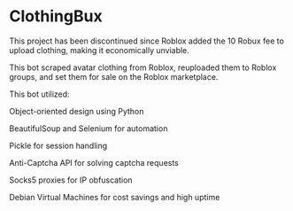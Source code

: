 # ClothingBux
This project has been discontinued since Roblox added the 10 Robux fee to upload clothing, making it economically unviable.

This bot scraped avatar clothing from Roblox, reuploaded them to Roblox groups, and set them for sale on the Roblox marketplace.

This bot utilized:
 
Object-oriented design using Python
 
BeautifulSoup and Selenium for automation
 
Pickle for session handling
 
Anti-Captcha API for solving captcha requests
 
Socks5 proxies for IP obfuscation
 
Debian Virtual Machines for cost savings and high uptime
